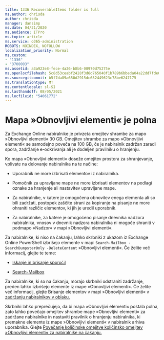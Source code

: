 ```yaml
---
title: 1336 RecoverableItems folder is full
ms.author: chrisda
author: chrisda
manager: dansimp
ms.date: 04/21/2020
ms.audience: ITPro
ms.topic: article
ms.service: o365-administration
ROBOTS: NOINDEX, NOFOLLOW
localization_priority: Normal
ms.custom:
- "1336"
- "3700003"
ms.assetid: a3a923e8-fece-4a26-b8b6-00970d75275e
ms.openlocfilehash: 5c8d53ceabf2428f3d6d765040f1b789b6bbeda04a22dd7fde0d2d728fd17d93
ms.sourcegitcommit: b5f7da89a650d2915dc652449623c78be6247175
ms.translationtype: MT
ms.contentlocale: sl-SI
ms.lasthandoff: 08/05/2021
ms.locfileid: "54061772"
---
```

# <a name="the-recoverable-items-folder-is-full"></a>Mapa »Obnovljivi elementi« je polna

Za Exchange Online nabiralnike je privzeta omejitev shrambe za mapo »Obnovljivi elementi« 30 GB. Omejitev shrambe za mapo »Obnovljivi elementi« se samodejno poveča na 100 GB, če je nabiralnik zadržan zaradi spora, zadržanje e-odkrivanja ali je dodeljen pravilniku o hranjenju.

Ko mapa »Obnovljivi elementi« doseže omejitev prostora za shranjevanje, vplivate na delovanje nabiralnika na te načine:

- Uporabnik ne more izbrisati elementov iz nabiralnika.

- Pomočnik za upravljane mape ne more izbrisati elementov na podlagi oznake za hranjenje ali nastavitev upravljane mape.

- Za nabiralnike, v katere je omogočena obnovitev enega elementa ali so bili zadržati, postopek zaščite strani za kopiranje na pisanje ne more ohraniti različic elementov, ki jih je uredil uporabnik.

- Za nabiralnike, za katere je omogočeno pisanje dnevnika nadzora nabiralnika, vnosov v dnevnik nadzora nabiralnika ni mogoče shraniti v podmapo »Nadzor« v mapi »Obnovljivi elementi«.

Za nabiralnike, ki niso na čakanju, lahko skrbniki z ukazom iz Exchange Online PowerShell izbrišejo elemente v mapi `Search-Mailbox -SearchDumpsterOnly -DeleteContent` »Obnovljivi elementi«. Če želite več informacij, glejte te teme:

- [Iskanje in brisanje sporočil](https://docs.microsoft.com/microsoft-365/compliance/search-for-and-delete-messagesadmin-help)

- [Search-Mailbox](https://docs.microsoft.com/powershell/module/exchange/mailboxes/Search-Mailbox)

Za nabiralnike, ki so na čakanju, morajo skrbniki odstraniti zadržanje, preden lahko izbrišejo elemente iz mape »Obnovljivi elementi«. Če želite več informacij, glejte Brisanje elementov v mapi »Obnovljivi elementi« v [zadržanju nabiralnikov v oblaku.](https://docs.microsoft.com/microsoft-365/compliance/delete-items-in-the-recoverable-items-folder-of-mailboxes-on-hold)

Skrbniki lahko preprečujejo, da bi mapa »Obnovljivi elementi« postala polna, zato lahko povečajo omejitev shrambe mape »Obnovljivi elementi« za zadržane nabiralnike in nastaviti pravilnik o hranjenju nabiralnika, ki premakne elemente iz mape »Obnovljivi elementi« v nabiralnik arhiva uporabnika. Glejte [Povečanje količinske omejitve količinsko omejitev »Obnovljivi elementi« za nabiralnike na čakanju.](https://docs.microsoft.com/microsoft-365/compliance/increase-the-recoverable-quota-for-mailboxes-on-hold)
